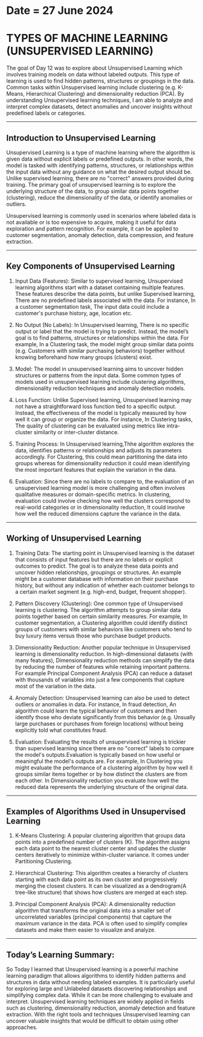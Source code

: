 # Date = 27 June 2024
# TYPES OF MACHINE LEARNING (UNSUPERVISED LEARNING)
The goal of Day 12 was to explore about Unsupervised Learning which involves training models on data without labeled outputs. This type of learning is used to find hidden patterns, structures or groupings in the data. Common tasks within Unsupervised learning include clustering (e.g. K-Means, Hierarchical Clustering) and dimensionality reduction (PCA). By understanding Unsupervised learning techniques, I am able to analyze and interpret complex datasets, detect anomalies and uncover insights without predefined labels or categories.

---

## Introduction to Unsupervised Learning
Unsupervised Learning is a type of machine learning where the algorithm is given data without explicit labels or predefined outputs. In other words, the model is tasked with identifying patterns, structures, or relationships within the input data without any guidance on what the desired output should be. Unlike supervised learning, there are no "correct" answers provided during training. The primary goal of unsupervised learning is to explore the underlying structure of the data, to group similar data points together (clustering), reduce the dimensionality of the data, or identify anomalies or outliers.

Unsupervised learning is commonly used in scenarios where labeled data is not available or is too expensive to acquire, making it useful for data exploration and pattern recognition. For example, it can be applied to customer segmentation, anomaly detection, data compression, and feature extraction.


---

## Key Components of Unsupervised Learning

1. Input Data (Features): Similar to supervised learning, Unsupervised learning algorithms start with a dataset containing multiple features. These features describe the data points, but unlike Supervised learning, There are no predefined labels associated with the data. For instance, In a customer segmentation task, The input data could include a customer's purchase history, age, location etc.

2. No Output (No Labels): In Unsupervised learning, There is no specific output or label that the model is trying to predict. Instead, the model’s goal is to find patterns, structures or relationships within the data. For example, In a Clustering task, the model might group similar data points (e.g. Customers with similar purchasing behaviors) together without knowing beforehand how many groups (clusters) exist.

3. Model: The model in unsupervised learning aims to uncover hidden structures or patterns from the input data. Some common types of models used in unsupervised learning include clustering algorithms, dimensionality reduction techniques and anomaly detection models.

4. Loss Function: Unlike Supervised learning, Unsupervised learning may not have a straightforward loss function tied to a specific output. Instead, the effectiveness of the model is typically measured by how well it can group or organize the data. For instance, In Clustering tasks, The quality of clustering can be evaluated using metrics like intra-cluster similarity or inter-cluster distance.

5. Training Process: In Unsupervised learning,Thhe algorithm explores the data, identifies patterns or relationships and adjusts its parameters accordingly. For Clustering, this could mean partitioning the data into groups whereas for dimensionality reduction it could mean identifying the most important features that explain the variation in the data.

6. Evaluation: Since there are no labels to compare to, the evaluation of an unsupervised learning model is more challenging and often involves qualitative measures or domain-specific metrics. In clustering, evaluation could involve checking how well the clusters correspond to real-world categories or in dimensionality reduction, It could involve how well the reduced dimensions capture the variance in the data.

---

## Working of Unsupervised Learning

1. Training Data: The starting point in Unsupervised learning is the dataset that consists of input features but there are no labels or explicit outcomes to predict. The goal is to analyze these data points and uncover hidden relationships, groupings or structures. An example might be a customer database with information on their purchase history, but without any indication of whether each customer belongs to a certain market segment (e.g. high-end, budget, frequent shopper).

2. Pattern Discovery (Clustering): One common type of Unsupervised learning is clustering. The algorithm attempts to group similar data points together based on certain similarity measures. For example, In customer segmentation, a Clustering algorithm could identify distinct groups of customers with similar behaviors like customers who tend to buy luxury items versus those who purchase budget products.

3. Dimensionality Reduction: Another popular technique in Unsupervised learning is dimensionality reduction. In high-dimensional datasets (with many features), Dimensionality reduction methods can simplify the data by reducing the number of features while retaining important patterns. For example Principal Component Analysis (PCA) can reduce a dataset with thousands of variables into just a few components that capture most of the variation in the data.

4. Anomaly Detection: Unsupervised learning can also be used to detect outliers or anomalies in data. For instance, In fraud detection, An algorithm could learn the typical behavior of customers and then identify those who deviate significantly from this behavior (e.g. Unsually large purchases or purchases from foreign locations) without being explicitly told what constitutes fraud.

5. Evaluation: Evaluating the results of unsupervised learning is trickier than supervised learning since there are no "correct" labels to compare the model's outputs.Evaluation is typically based on how useful or meaningful the model's outputs are. For example, In Clustering you might evaluate the performance of a clustering algorithm by how well it groups similar items together or by how distinct the clusters are from each other. In Dimensionality reduction you evaluate how well the reduced data represents the underlying structure of the original data.



---

## Examples of Algorithms Used in Unsupervised Learning

1. K-Means Clustering: A popular clustering algorithm that groups data points into a predefined number of clusters (K). The algorithm assigns each data point to the nearest cluster center and updates the cluster centers iteratively to minimize within-cluster variance. It comes under Partitioning Clustering.

2. Hierarchical Clustering: This algorithm creates a hierarchy of clusters starting with each data point as its own cluster and progressively merging the closest clusters. It can be visualized as a dendrogram(A tree-like structure) that shows how clusters are merged at each step.

3. Principal Component Analysis (PCA): A dimensionality reduction algorithm that transforms the original data into a smaller set of uncorrelated variables (principal components) that capture the maximum variance in the data. PCA is often used to simplify complex datasets and make them easier to visualize and analyze.

---

## Today’s Learning Summary:
So Today I learned that Unsupervised learning is a powerful machine learning paradigm that allows algorithms to identify hidden patterns and structures in data without needing labeled examples. It is particularly useful for exploring large and Unlabeled datasets discovering relationships and simplifying complex data. While it can be more challenging to evaluate and interpret. Unsupervised learning techniques are widely applied in fields such as clustering, dimensionality reduction, anomaly detection and feature extraction. With the right tools and techniques Unsupervised learning can uncover valuable insights that would be difficult to obtain using other approaches.



